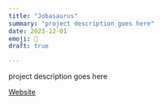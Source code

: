 ```yaml
---
title: "Jobasaurus"
summary: "project description goes here"
date: 2023-12-01
emoji: 🦕
draft: true

---
```


project description goes here

[Website](https://jobasaur.us/)
